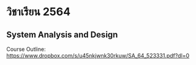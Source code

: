 # วิชาเรียน 2564


## System Analysis and Design

Course Outline: https://www.dropbox.com/s/u45nkjwnk30rkuw/SA_64_523331.pdf?dl=0

